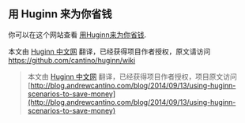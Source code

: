## 用 Huginn 来为你省钱

你可以在这个网站查看 [用Huginn来为你省钱](https://www.huginn.cc/archives/11176.html).


本文由 [ Huginn 中文网](http://huginn.cn) 翻译，已经获得项目作者授权，原文请访问 https://github.com/cantino/huginn/wiki

> 本文由 [ Huginn 中文网](http://huginn.cn) 翻译，已经获得项目作者授权，项目原文访问 [http://blog.andrewcantino.com/blog/2014/09/13/using-huginn-scenarios-to-save-money](http://blog.andrewcantino.com/blog/2014/09/13/using-huginn-scenarios-to-save-money)


